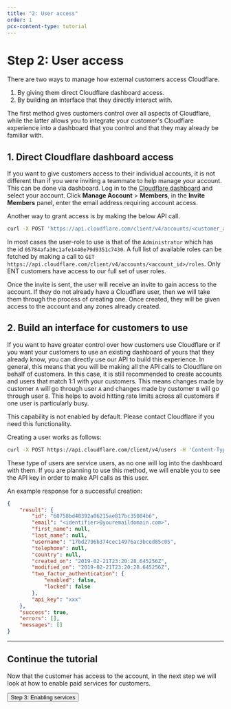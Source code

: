```yaml
---
title: "2: User access"
order: 1
pcx-content-type: tutorial
---
```


# Step 2: User access

There are two ways to manage how external customers access Cloudflare.

1. By giving them direct Cloudflare dashboard access.
2. By building an interface that they directly interact with.

The first method gives customers control over all aspects of Cloudflare, while the latter allows you to integrate your customer's Cloudflare experience into a dashboard that you control and that they may already be familiar with.

## 1. Direct Cloudflare dashboard access

If you want to give customers access to their individual accounts, it is not different than if you were inviting a teammate to help manage your account. This can be done via dashboard. Log in to the [Cloudflare dashboard](https://dash.cloudflare.com/login) and select your account. Click **Manage Account** > **Members**, in the **Invite Members** panel, enter the email address requiring account access.

Another way to grant access is by making the below API call.

```bash
curl -X POST 'https://api.cloudflare.com/client/v4/accounts/<customer_account_id>/members' -H 'Content-Type: application/json' -H 'x-auth-email: <x-auth-email>' -H 'x-auth-key: <x-auth-key>' -d '{ "email": "<customer-email>", "roles": ["<user-role>"] }'
```

In most cases the user-role to use is that of the `Administrator` which has the id `05784afa30c1afe1440e79d9351c7430`. A full list of available roles can be fetched by making a call to `GET https://api.cloudflare.com/client/v4/accounts/<account_id>/roles`. Only ENT customers have access to our full set of user roles.

Once the invite is sent, the user will receive an invite to gain access to the account. If they do not already have a Cloudflare user, then we will take them through the process of creating one. Once created, they will be given access to the account and any zones already created.

## 2. Build an interface for customers to use

If you want to have greater control over how customers use Cloudflare or if you want your customers to use an existing dashboard of yours that they already know, you can directly use our API to build this experience.
In general, this means that you will be making all the API calls to Cloudflare on behalf of customers. In this case, it is still recommended to create accounts and users that match 1:1 with your customers. This means changes made by customer `A` will go through user `A` and changes made by customer `B` will go through user `B`. This helps to avoid hitting rate limits across all customers if one user is particularly busy.

<Aside type="note">

This capability is not enabled by default. Please contact Cloudflare if you need this functionality.

</Aside>

Creating a user works as follows:

```bash
curl -X POST https://api.cloudflare.com/client/v4/users -H 'Content-Type: application/json' -H 'x-auth-email: <x-auth-email>' -H 'x-auth-key: <x-auth-key>' -d '{ "email": "<identifier>@youremaildomain.com>" }'
```

These type of users are service users, as no one will log into the dashboard with them. If you are planning to use this method, we will enable you to see the API key in order to make API calls as this user.

An example response for a successful creation:

```json
{
    "result": {
        "id": "60758bd48392a06215ae817bc35084b6",
        "email": "<identifier>@youremaildomain.com>",
        "first_name": null,
        "last_name": null,
        "username": "17bd2796b374cec14976ac3bced85c05",
        "telephone": null,
        "country": null,
        "created_on": "2019-02-21T23:20:28.645256Z",
        "modified_on": "2019-02-21T23:20:28.645256Z",
        "two_factor_authentication": {
            "enabled": false,
            "locked": false
        },
        "api_key": "xxx"
    },
    "success": true,
    "errors": [],
    "messages": []
}
```

--------------------------------

## Continue the tutorial

Now that the customer has access to the account, in the next step we will look at how to enable paid services for customers.

<p><Button type="primary" href="/tutorial/enabling-services">Step 3: Enabling services</Button></p>
